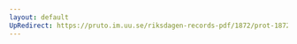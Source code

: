 ```yaml
---
layout: default
UpRedirect: https://pruto.im.uu.se/riksdagen-records-pdf/1872/prot-1872--ak--415/prot-1872--ak--415_001.pdf
---
```

